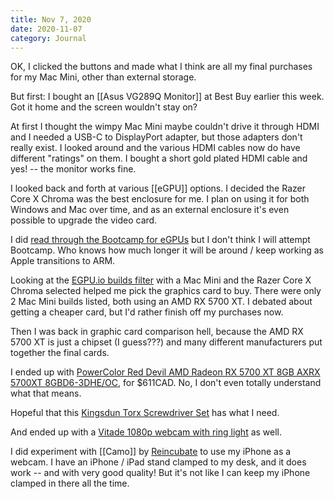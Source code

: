 ```yaml
---
title: Nov 7, 2020
date: 2020-11-07
category: Journal
---
```


OK, I clicked the buttons and made what I think are all my final purchases for my Mac Mini, other than external storage.

But first: I bought an [[Asus VG289Q Monitor]] at Best Buy earlier this week. Got it home and the screen wouldn't stay on?

At first I thought the wimpy Mac Mini maybe couldn't drive it through HDMI and I needed a USB-C to DisplayPort adapter, but those adapters don't really exist. I looked around and the various HDMI cables now do have different "ratings" on them. I bought a short gold plated HDMI cable and yes! -- the monitor works fine.

I looked back and forth at various [[eGPU]] options. I decided the Razer Core X Chroma was the best enclosure for me. I plan on using it for both Windows and Mac over time, and as an external enclosure it's even possible to upgrade the video card.

I did [read through the Bootcamp for eGPUs](https://egpu.io/boot-camp-egpu-setup-guide/) but I don't think I will attempt Bootcamp. Who knows how much longer it will be around / keep working as Apple transitions to ARM.

Looking at the [EGPU.io builds filter](https://egpu.io/best-external-graphics-card-builds/) with a Mac Mini and the Razer Core X Chroma selected helped me pick the graphics card to buy. There were only 2 Mac Mini builds listed, both using an AMD RX 5700 XT. I debated about getting a cheaper card, but I'd rather finish off my purchases now.

Then I was back in graphic card comparison hell, because the AMD RX 5700 XT is just a chipset 
(I guess???) and many different manufacturers put together the final cards.

I ended up with [PowerColor Red Devil AMD Radeon RX 5700 XT 8GB AXRX 5700XT 8GBD6-3DHE/OC](https://www.amazon.ca/gp/product/B07WP6TYQ3/), for $611CAD. No, I don't even totally understand what that means.

Hopeful that this [Kingsdun Torx Screwdriver Set](https://www.amazon.ca/gp/product/B00MUJU33S/) has what I need.

And ended up with a [Vitade 1080p webcam with ring light](https://www.amazon.ca/gp/product/B07RRZQBRN/) as well.

I did experiment with [[Camo]] by [Reincubate](https://reincubate.com/camo/) to use my iPhone as a webcam. I have an iPhone / iPad stand clamped to my desk, and it does work -- and with very good quality! But it's not like I can keep my iPhone clamped in there all the time.
